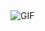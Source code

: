 <img src="https://i0.wp.com/justcode.me/wp-content/uploads/2017/04/when_i_try_to_fix_a_bug_but_happens.gif?resize=700%2C400" alt="GIF" />
